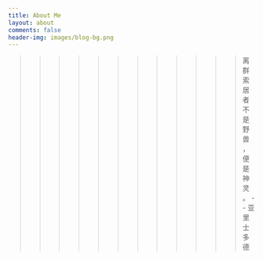 ```yaml
---
title: About Me
layout: about
comments: false
header-img: images/blog-bg.png
---
```


>>>>>>>>>>>> 离群索居者不是野兽，便是神灵。  - - 亚里士多德